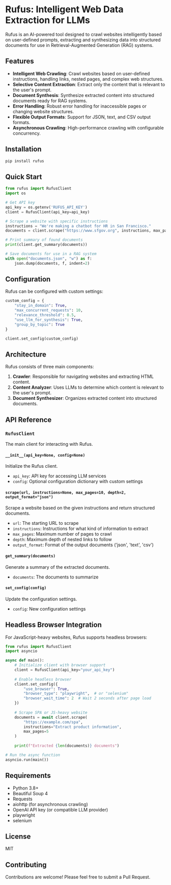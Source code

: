 # Rufus: Intelligent Web Data Extraction for LLMs

Rufus is an AI-powered tool designed to crawl websites intelligently based on user-defined prompts, extracting and synthesizing data into structured documents for use in Retrieval-Augmented Generation (RAG) systems.

## Features

- **Intelligent Web Crawling**: Crawl websites based on user-defined instructions, handling links, nested pages, and complex web structures.
- **Selective Content Extraction**: Extract only the content that is relevant to the user's prompt.
- **Document Synthesis**: Synthesize extracted content into structured documents ready for RAG systems.
- **Error Handling**: Robust error handling for inaccessible pages or changing website structures.
- **Flexible Output Formats**: Support for JSON, text, and CSV output formats.
- **Asynchronous Crawling**: High-performance crawling with configurable concurrency.

## Installation

```bash
pip install rufus
```

## Quick Start

```python
from rufus import RufusClient
import os

# Get API key
api_key = os.getenv('RUFUS_API_KEY')
client = RufusClient(api_key=api_key)

# Scrape a website with specific instructions
instructions = "We're making a chatbot for HR in San Francisco."
documents = client.scrape("https://www.sfgov.org", instructions, max_pages=10, depth=2)

# Print summary of found documents
print(client.get_summary(documents))

# Save documents for use in a RAG system
with open("documents.json", "w") as f:
    json.dump(documents, f, indent=2)
```

## Configuration

Rufus can be configured with custom settings:

```python
custom_config = {
    "stay_in_domain": True,
    "max_concurrent_requests": 10,
    "relevance_threshold": 0.5,
    "use_llm_for_synthesis": True,
    "group_by_topic": True
}

client.set_config(custom_config)
```

## Architecture

Rufus consists of three main components:

1. **Crawler**: Responsible for navigating websites and extracting HTML content.
2. **Content Analyzer**: Uses LLMs to determine which content is relevant to the user's prompt.
3. **Document Synthesizer**: Organizes extracted content into structured documents.

## API Reference

### `RufusClient`

The main client for interacting with Rufus.

#### `__init__(api_key=None, config=None)`

Initialize the Rufus client.

- `api_key`: API key for accessing LLM services
- `config`: Optional configuration dictionary with custom settings

#### `scrape(url, instructions=None, max_pages=10, depth=2, output_format="json")`

Scrape a website based on the given instructions and return structured documents.

- `url`: The starting URL to scrape
- `instructions`: Instructions for what kind of information to extract
- `max_pages`: Maximum number of pages to crawl
- `depth`: Maximum depth of nested links to follow
- `output_format`: Format of the output documents ('json', 'text', 'csv')

#### `get_summary(documents)`

Generate a summary of the extracted documents.

- `documents`: The documents to summarize

#### `set_config(config)`

Update the configuration settings.

- `config`: New configuration settings

## Headless Browser Integration

For JavaScript-heavy websites, Rufus supports headless browsers:

```python
from rufus import RufusClient
import asyncio

async def main():
    # Initialize client with browser support
    client = RufusClient(api_key="your_api_key")
    
    # Enable headless browser
    client.set_config({
        "use_browser": True,
        "browser_type": "playwright",  # or "selenium"
        "browser_wait_time": 2  # Wait 2 seconds after page load
    })
    
    # Scrape SPA or JS-heavy website
    documents = await client.scrape(
        "https://example.com/spa",
        instructions="Extract product information",
        max_pages=5
    )
    
    print(f"Extracted {len(documents)} documents")

# Run the async function
asyncio.run(main())
```
## Requirements

- Python 3.8+
- Beautiful Soup 4
- Requests
- aiohttp (for asynchronous crawling)
- OpenAI API key (or compatible LLM provider)
- playwright
- selenium
## License

MIT

## Contributing

Contributions are welcome! Please feel free to submit a Pull Request.
